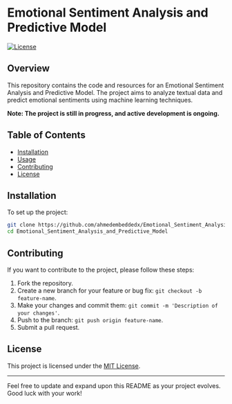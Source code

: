 # Emotional Sentiment Analysis and Predictive Model

[![License](https://img.shields.io/badge/License-MIT-blue.svg)](https://github.com/ahmedembeddedx/Emotional_Sentiment_Analysis_and_Predictive_Model/blob/main/LICENSE)

## Overview

This repository contains the code and resources for an Emotional Sentiment Analysis and Predictive Model. The project aims to analyze textual data and predict emotional sentiments using machine learning techniques.

**Note: The project is still in progress, and active development is ongoing.**

## Table of Contents

- [Installation](#installation)
- [Usage](#usage)
- [Contributing](#contributing)
- [License](#license)

## Installation

To set up the project:

```bash
git clone https://github.com/ahmedembeddedx/Emotional_Sentiment_Analysis_and_Predictive_Model.git
cd Emotional_Sentiment_Analysis_and_Predictive_Model
```


## Contributing

If you want to contribute to the project, please follow these steps:

1. Fork the repository.
2. Create a new branch for your feature or bug fix: `git checkout -b feature-name`.
3. Make your changes and commit them: `git commit -m 'Description of your changes'`.
4. Push to the branch: `git push origin feature-name`.
5. Submit a pull request.

## License

This project is licensed under the [MIT License](LICENSE).

---

Feel free to update and expand upon this README as your project evolves. Good luck with your work!
